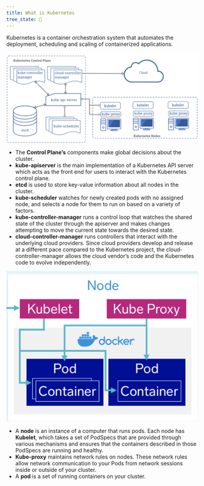 ```yaml
---
title: What is Kubernetes
tree_state: 🌱
---
```


Kubernetes is a container orchestration system that automates the deployment, scheduling and scaling of containerized applications.

![monolithic](../search_pics/Kubernetes/Kubernetes_Diagram.png)

- The **Control Plane’s** components make global decisions about the cluster.
- **kube-apiserver** is the main implementation of a Kubernetes API server which acts as the front end for users to interact with the Kubernetes control plane.
- **etcd** is used to store key-value information about all nodes in the cluster.
- **kube-scheduler** watches for newly created pods with no assigned node, and selects a node for them to run on based on a variety of factors.
- **kube-controller-manager** runs a control loop that watches the shared state of the cluster through the apiserver and makes changes attempting to move the current state towards the desired state.
- **cloud-controller-manager** runs controllers that interact with the underlying cloud providers. Since cloud providers develop and release at a different pace compared to the Kubernetes project, the cloud-controller-manager allows the cloud vendor’s code and the Kubernetes code to evolve independently.

![monolithic](../search_pics/Kubernetes/Kubernetes_Node.png)

- A **node** is an instance of a computer that runs pods. Each node has **Kubelet**, which takes a set of PodSpecs that are provided through various mechanisms and ensures that the containers described in those PodSpecs are running and healthy.
- **Kube-proxy** maintains network rules on nodes. These network rules allow network communication to your Pods from network sessions inside or outside of your cluster.
- A **pod** is a set of running containers on your cluster.